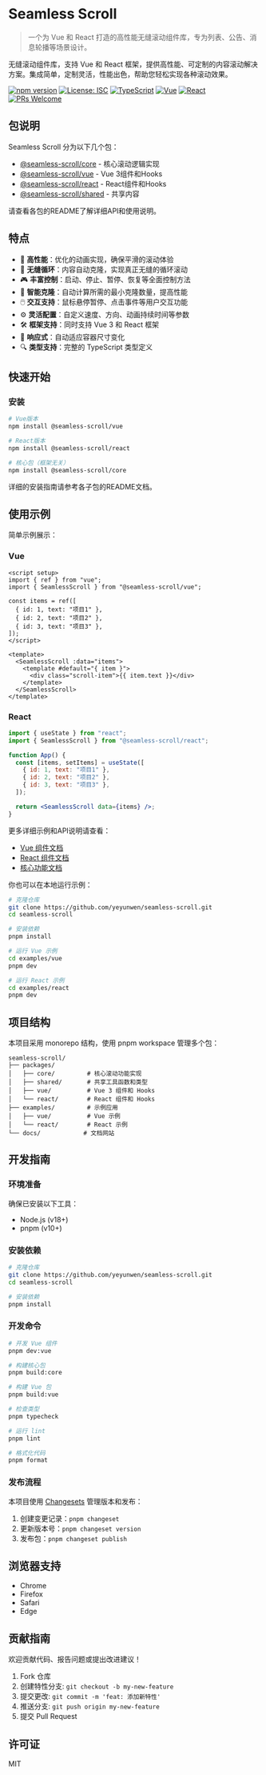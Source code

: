 # Seamless Scroll

> 一个为 Vue 和 React 打造的高性能无缝滚动组件库，专为列表、公告、消息轮播等场景设计。

无缝滚动组件库，支持 Vue 和 React 框架，提供高性能、可定制的内容滚动解决方案。集成简单，定制灵活，性能出色，帮助您轻松实现各种滚动效果。

[![npm version](https://img.shields.io/npm/v/@seamless-scroll/core.svg?style=flat)](https://www.npmjs.com/package/@seamless-scroll/core)
[![License: ISC](https://img.shields.io/badge/License-ISC-blue.svg)](https://opensource.org/licenses/ISC)
[![TypeScript](https://img.shields.io/badge/TypeScript-5.8-blue)](https://www.typescriptlang.org/)
[![Vue](https://img.shields.io/badge/Vue-3.5-brightgreen)](https://vuejs.org/)
[![React](https://img.shields.io/badge/React-19-blue)](https://reactjs.org/)
[![PRs Welcome](https://img.shields.io/badge/PRs-welcome-brightgreen.svg)](http://makeapullrequest.com)

## 包说明

Seamless Scroll 分为以下几个包：

- [@seamless-scroll/core](./packages/core/README.md) - 核心滚动逻辑实现
- [@seamless-scroll/vue](./packages/vue/README.md) - Vue 3组件和Hooks
- [@seamless-scroll/react](./packages/react/README.md) - React组件和Hooks
- [@seamless-scroll/shared](./packages/shared/README.md) - 共享内容

请查看各包的README了解详细API和使用说明。

## 特点

- 🚀 **高性能**：优化的动画实现，确保平滑的滚动体验
- 🔄 **无缝循环**：内容自动克隆，实现真正无缝的循环滚动
- 🎮 **丰富控制**：启动、停止、暂停、恢复等全面控制方法
- 🎯 **智能克隆**：自动计算所需的最小克隆数量，提高性能
- 🖱️ **交互支持**：鼠标悬停暂停、点击事件等用户交互功能
- ⚙️ **灵活配置**：自定义速度、方向、动画持续时间等参数
- 🛠️ **框架支持**：同时支持 Vue 3 和 React 框架
- 📱 **响应式**：自动适应容器尺寸变化
- 🔍 **类型支持**：完整的 TypeScript 类型定义

## 快速开始

### 安装

```bash
# Vue版本
npm install @seamless-scroll/vue

# React版本
npm install @seamless-scroll/react

# 核心包（框架无关）
npm install @seamless-scroll/core
```

详细的安装指南请参考各子包的README文档。

## 使用示例

简单示例展示：

### Vue

```vue
<script setup>
import { ref } from "vue";
import { SeamlessScroll } from "@seamless-scroll/vue";

const items = ref([
  { id: 1, text: "项目1" },
  { id: 2, text: "项目2" },
  { id: 3, text: "项目3" },
]);
</script>

<template>
  <SeamlessScroll :data="items">
    <template #default="{ item }">
      <div class="scroll-item">{{ item.text }}</div>
    </template>
  </SeamlessScroll>
</template>
```

### React

```jsx
import { useState } from "react";
import { SeamlessScroll } from "@seamless-scroll/react";

function App() {
  const [items, setItems] = useState([
    { id: 1, text: "项目1" },
    { id: 2, text: "项目2" },
    { id: 3, text: "项目3" },
  ]);

  return <SeamlessScroll data={items} />;
}
```

更多详细示例和API说明请查看：

- [Vue 组件文档](./packages/vue/README.md)
- [React 组件文档](./packages/react/README.md)
- [核心功能文档](./packages/core/README.md)

你也可以在本地运行示例：

```bash
# 克隆仓库
git clone https://github.com/yeyunwen/seamless-scroll.git
cd seamless-scroll

# 安装依赖
pnpm install

# 运行 Vue 示例
cd examples/vue
pnpm dev

# 运行 React 示例
cd examples/react
pnpm dev
```

## 项目结构

本项目采用 monorepo 结构，使用 pnpm workspace 管理多个包：

```
seamless-scroll/
├── packages/
│   ├── core/         # 核心滚动功能实现
│   ├── shared/       # 共享工具函数和类型
│   ├── vue/          # Vue 3 组件和 Hooks
│   └── react/        # React 组件和 Hooks
├── examples/         # 示例应用
│   ├── vue/          # Vue 示例
│   └── react/        # React 示例
└── docs/            # 文档网站
```

## 开发指南

### 环境准备

确保已安装以下工具：

- Node.js (v18+)
- pnpm (v10+)

### 安装依赖

```bash
# 克隆仓库
git clone https://github.com/yeyunwen/seamless-scroll.git
cd seamless-scroll

# 安装依赖
pnpm install
```

### 开发命令

```bash
# 开发 Vue 组件
pnpm dev:vue

# 构建核心包
pnpm build:core

# 构建 Vue 包
pnpm build:vue

# 检查类型
pnpm typecheck

# 运行 lint
pnpm lint

# 格式化代码
pnpm format
```

### 发布流程

本项目使用 [Changesets](https://github.com/changesets/changesets) 管理版本和发布：

1. 创建变更记录：`pnpm changeset`
2. 更新版本号：`pnpm changeset version`
3. 发布包：`pnpm changeset publish`

## 浏览器支持

- Chrome
- Firefox
- Safari
- Edge

## 贡献指南

欢迎贡献代码、报告问题或提出改进建议！

1. Fork 仓库
2. 创建特性分支: `git checkout -b my-new-feature`
3. 提交更改: `git commit -m 'feat: 添加新特性'`
4. 推送分支: `git push origin my-new-feature`
5. 提交 Pull Request

## 许可证

MIT
